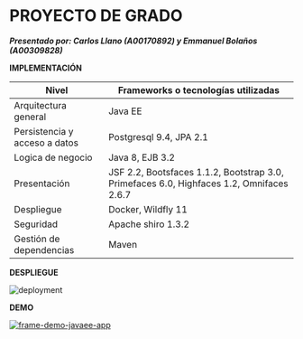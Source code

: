 # PROYECTO DE GRADO #

***Presentado por: Carlos Llano (A00170892) y Emmanuel Bolaños (A00309828)***

**IMPLEMENTACIÓN**

| Nivel | Frameworks o tecnologías utilizadas |
| ------------- | ------------- |
| Arquitectura general  | Java EE  |
| Persistencia y acceso a datos  | Postgresql 9.4, JPA 2.1  |
| Logica de negocio  | Java 8, EJB 3.2  |
| Presentación  | JSF 2.2, Bootsfaces 1.1.2, Bootstrap 3.0, Primefaces 6.0, Highfaces 1.2, Omnifaces 2.6.7 |
| Despliegue | Docker, Wildfly 11   |
| Seguridad  | Apache shiro 1.3.2  |
| Gestión de dependencias  | Maven  |

**DESPLIEGUE**

![deployment](https://user-images.githubusercontent.com/17281733/42674168-38537140-8634-11e8-9ee8-d9841fbb2a0b.png)

**DEMO**

[![frame-demo-javaee-app](https://user-images.githubusercontent.com/17281733/42674629-2d330aee-8636-11e8-9e98-ac4c7fadbb4d.png)](https://www.youtube.com/watch?v=gG0xlLuyDi4)
